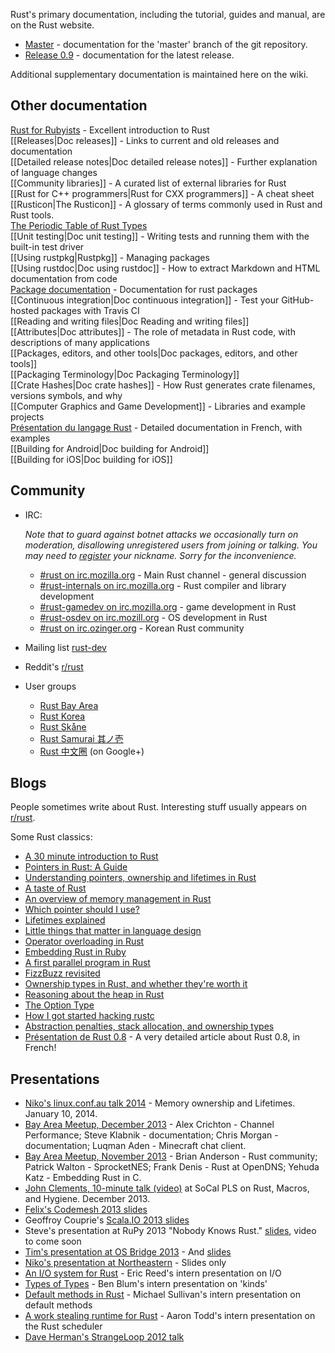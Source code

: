 Rust's primary documentation, including the tutorial, guides and manual, are on the Rust website.

* [Master](http://static.rust-lang.org/doc/master/index.html) - documentation for the 'master' branch of the git repository.
* [Release 0.9](http://static.rust-lang.org/doc/0.9/index.html) - documentation for the latest release.

Additional supplementary documentation is maintained here on the wiki.

## Other documentation

[Rust for Rubyists](http://www.rustforrubyists.com/) - Excellent introduction to Rust  
[[Releases|Doc releases]] - Links to current and old releases and documentation  
[[Detailed release notes|Doc detailed release notes]] - Further explanation of language changes  
[[Community libraries]] - A curated list of external libraries for Rust  
[[Rust for C++ programmers|Rust for CXX programmers]] - A cheat sheet  
[[Rusticon|The Rusticon]] - A glossary of terms commonly used in Rust and Rust tools.  
[The Periodic Table of Rust Types](http://cosmic.mearie.org/2014/01/periodic-table-of-rust-types)  
[[Unit testing|Doc unit testing]] - Writing tests and running them with the built-in test driver  
[[Using rustpkg|Rustpkg]] - Managing packages  
[[Using rustdoc|Doc using rustdoc]] - How to extract Markdown and HTML documentation from code  
[Package documentation](http://docs.octayn.net/) - Documentation for rust packages  
[[Continuous integration|Doc continuous integration]] - Test your GitHub-hosted packages with Travis CI  
[[Reading and writing files|Doc Reading and writing files]]  
[[Attributes|Doc attributes]] - The role of metadata in Rust code, with descriptions of many applications  
[[Packages, editors, and other tools|Doc packages, editors, and other tools]]  
[[Packaging Terminology|Doc Packaging Terminology]]  
[[Crate Hashes|Doc crate hashes]] - How Rust generates crate filenames, versions symbols, and why  
[[Computer Graphics and Game Development]] - Libraries and example projects  
[Pr&eacute;sentation du langage Rust](http://lea-linux.org/documentations/Rust) - Detailed documentation in French, with examples  
[[Building for Android|Doc building for Android]]  
[[Building for iOS|Doc building for iOS]]  

## Community

* IRC:

    *Note that to guard against botnet attacks we occasionally turn on moderation, disallowing
    unregistered users from joining or talking. You may need to [register](https://wiki.mozilla.org/IRC#Register_your_nickname) your nickname. Sorry for the inconvenience.*

  * [#rust on irc.mozilla.org][pound-rust] - Main Rust channel - general discussion
  * [#rust-internals on irc.mozilla.org][pound-rust-internals] - Rust compiler and library development
  * [#rust-gamedev on irc.mozilla.org][pound-rust-gamedev] - game development in Rust
  * [#rust-osdev on irc.mozill.org][pound-rust-osdev] - OS development in Rust
  * [#rust on irc.ozinger.org][pound-rust-korea] - Korean Rust community
* Mailing list [rust-dev]
* Reddit's [r/rust]
* User groups
  * [Rust Bay Area][rust-bay-area]
  * [Rust Korea][rust-korea]
  * [Rust Skåne][rust-skane]
  * [Rust Samurai 其ノ壱](http://atnd.org/events/39890)
  * [Rust 中文圈][rust-zh] (on Google+)

[pound-rust]: http://chat.mibbit.com/?server=irc.mozilla.org&channel=%23rust
[pound-rust-internals]: http://chat.mibbit.com/?server=irc.mozilla.org&channel=%23rust-internals
[pound-rust-gamedev]: http://chat.mibbit.com/?server=irc.mozilla.org&channel=%23rust-gamedev
[pound-rust-osdev]: http://chat.mibbit.com/?server=irc.mozilla.org&channel=%23rust-osdev
[pound-rust-korea]: http://chat.mibbit.com/?server=irc.ozinger.org&channel=%23rust
[rust-dev]: https://mail.mozilla.org/listinfo/rust-dev
[r/rust]: http://reddit.com/r/rust
[rust-bay-area]: http://www.meetup.com/Rust-Bay-Area/
[rust-korea]: http://rust-kr.org/
[rust-skane]: http://www.meetup.com/rust-skane/
[rust-zh]: https://plus.google.com/communities/100629002107624231185/


## Blogs

People sometimes write about Rust. Interesting stuff usually appears on [r/rust].

[Ben]: http://winningraceconditions.blogspot.com/
[Brian]: http://brson.github.com/
[Eric Holk]: http://blog.theincredibleholk.org/
[Erick Tryzelaar]: http://erickt.github.com/
[Felix]: http://blog.pnkfx.org/
[Graydon]: https://blog.mozilla.org/graydon/
[Niko]: http://smallcultfollowing.com/babysteps/
[Patrick]: http://pcwalton.github.com/
[Tim]: http://tim.dreamwidth.org/tag/research
[Zack]: http://blog.z0w0.me/

[r/rust]: http://reddit.com/r/rust

Some Rust classics:

* [A 30 minute introduction to Rust](http://words.steveklabnik.com/a-30-minute-introduction-to-rust)
* [Pointers in Rust: A Guide](http://words.steveklabnik.com/pointers-in-rust-a-guide)
* [Understanding pointers, ownership and lifetimes in Rust](http://paulkoerbitz.de/posts/Understanding-Pointers-Ownership-and-Lifetimes-in-Rust.html)
* [A taste of Rust](https://lwn.net/Articles/547145/)
* [An overview of memory management in Rust](http://pcwalton.github.com/blog/2013/03/18/an-overview-of-memory-management-in-rust/)
* [Which pointer should I use?](http://pcwalton.github.com/blog/2013/03/09/which-pointer-should-i-use/)
* [Lifetimes explained](http://maikklein.github.io/2013/08/27/lifetimes-explained/)
* [Little things that matter in language design](http://lwn.net/Articles/553131/)
* [Operator overloading in Rust](http://maniagnosis.crsr.net/2013/04/operator-overloading-in-rust.html)
* [Embedding Rust in Ruby](http://brson.github.com/2013/03/10/embedding-rust-in-ruby/)
* [A first parallel program in Rust](http://blog.leahhanson.us/a-first-parallel-program-in-rust.html)
* [FizzBuzz revisited](http://composition.al/blog/2013/03/02/fizzbuzz-revisited/)
* [Ownership types in Rust, and whether they're worth it](http://tim.dreamwidth.org/1784423.html)
* [Reasoning about the heap in Rust](http://johnbender.us/2013/04/30/reasoning-about-the-heap-in-rust)
* [The Option Type](http://nickdesaulniers.github.io/blog/2013/05/07/rust-pattern-matching-and-the-option-type/)
* [How I got started hacking rustc](http://cmr.github.io/blog/2013/06/23/how-i-got-started-with-rust/)
* [Abstraction penalties, stack allocation, and ownership types](http://robert.ocallahan.org/2007/10/abstraction-penalties-stack-allocation_23.html)
* [Présentation de Rust 0.8](http://linuxfr.org/news/presentation-de-rust-0-8) - A very detailed article about Rust 0.8, in French!

## Presentations

* [Niko's linux.conf.au talk 2014](https://t.co/aaYgMqZprC) - Memory ownership and Lifetimes. January 10, 2014.
* [Bay Area Meetup, December 2013](https://air.mozilla.org/rust-meetup-december-2013/) - Alex Crichton - Channel Performance; Steve Klabnik - documentation; Chris Morgan - documentation; Luqman Aden - Minecraft chat client.
* [Bay Area Meetup, November 2013](https://air.mozilla.org/sprocketnes-practical-systems-programming-in-rust/) - Brian Anderson - Rust community; Patrick Walton - SprocketNES; Frank Denis - Rust at OpenDNS; Yehuda Katz - Embedding Rust in C.
* [John Clements, 10-minute talk (video)](http://www.youtube.com/watch?v=_KgXy7jnwhY) at SoCal PLS on Rust, Macros, and Hygiene. December 2013.
* [Felix's Codemesh 2013 slides](http://pnkfelix.github.io/present-rust-codemesh2013/fklock-rust-codemesh2013.pdf)
* Geoffroy Couprie's [Scala.IO 2013 slides](http://dev.unhandledexpression.com/slides/rust-scalaio/)
* Steve's presentation at RuPy 2013 "Nobody Knows Rust." [slides](http://steveklabnik.github.io/nobody_knows_rust/#/), video to come soon
* [Tim's presentation at OS Bridge 2013](http://opensourcebridge.org/sessions/970) - And [slides](http://opensourcebridge.org/wiki/2013/Rust%3A_A_Friendly_Introduction)
* [Niko's presentation at Northeastern](http://smallcultfollowing.com/babysteps/blog/2013/07/18/rust-presentation-at-northeastern/) - Slides only
* [An I/O system for Rust](https://air.mozilla.org/intern-presentations-reed/) - Eric Reed's intern presentation on I/O
* [Types of Types](https://air.mozilla.org/ben-blum-from-the-research-team-presents-types-of-types-in-rust/) - Ben Blum's intern presentation on 'kinds'
* [Default methods in Rust](https://air.mozilla.org/intern-presentation-sullivan/) - Michael Sullivan's intern presentation on default methods
* [A work stealing runtime for Rust](https://air.mozilla.org/2013-intern-todd/) - Aaron Todd's intern presentation on the Rust scheduler
* [Dave Herman's StrangeLoop 2012 talk](http://www.infoq.com/presentations/Rust)